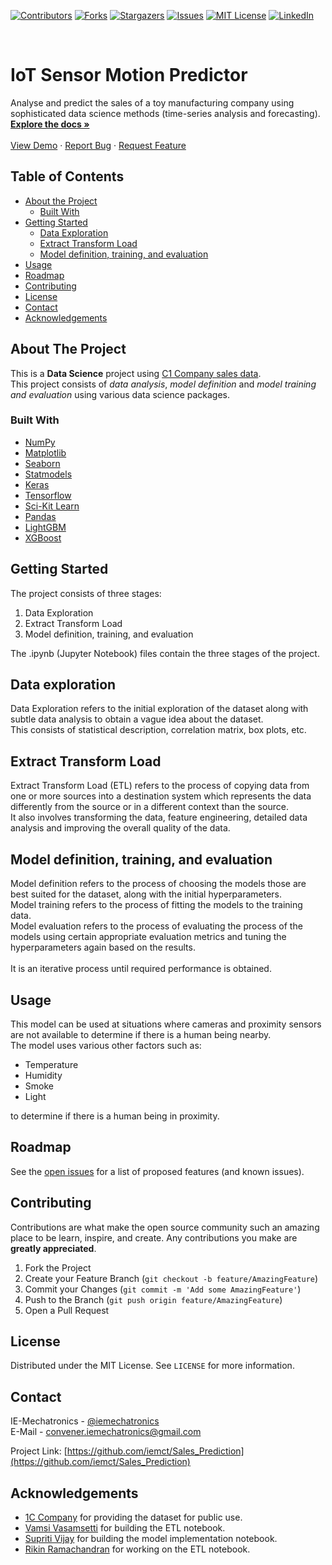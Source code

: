 [![Contributors][contributors-shield]][contributors-url]
[![Forks][forks-shield]][forks-url]
[![Stargazers][stars-shield]][stars-url]
[![Issues][issues-shield]][issues-url]
[![MIT License][license-shield]][license-url]
[![LinkedIn][linkedin-shield]][linkedin-url]

<br />
<p align="left">

  <h1 align="left">IoT Sensor Motion Predictor</h1>

  <p align="left">
    Analyse and predict the sales of a toy manufacturing company using sophisticated data science methods (time-series analysis and forecasting).
    <br />
    <a href="https://github.com/iemct/Sales_Prediction"><strong>Explore the docs »</strong></a>
    <br />
    <br />
    <a href="https://github.com/iemct/Sales_Prediction">View Demo</a>
    ·
    <a href="https://github.com/iemct/Sales_Prediction/issues">Report Bug</a>
    ·
    <a href="https://github.com/iemct/Sales_Prediction/issues">Request Feature</a>
  </p>
</p>

## Table of Contents

* [About the Project](#about-the-project)
  * [Built With](#built-with)
* [Getting Started](#getting-started)
  * [Data Exploration](#data-exploration)
  * [Extract Transform Load](#extract-transform-load)
  * [Model definition, training, and evaluation](#model-definition,-training,-and-evaluation)
* [Usage](#usage)
* [Roadmap](#roadmap)
* [Contributing](#contributing)
* [License](#license)
* [Contact](#contact)
* [Acknowledgements](#acknowledgements)



<!-- ABOUT THE PROJECT -->
## About The Project
This is a **Data Science** project using [C1 Company sales data](https://www.kaggle.com/c/competitive-data-science-predict-future-sales/data).<br>
This project consists of *data analysis*, *model definition* and *model training and evaluation* using various data science packages. 


### Built With

* [NumPy](https://spark.apache.org/)
* [Matplotlib](https://matplotlib.org/)
* [Seaborn](https://seaborn.pydata.org/)
* [Statmodels](https://www.statsmodels.org/)
* [Keras](https://keras.io/)
* [Tensorflow](https://www.tensorflow.org/)
* [Sci-Kit Learn](https://scikit-learn.org/)
* [Pandas](https://pandas.pydata.org/)
* [LightGBM](https://lightgbm.readthedocs.io/)
* [XGBoost](https://xgboost.readthedocs.io/)


<!-- GETTING STARTED -->
## Getting Started

The project consists of three stages:
1. Data Exploration
2. Extract Transform Load
3. Model definition, training, and evaluation

The .ipynb (Jupyter Notebook) files contain the three stages of the project.

## Data exploration

Data Exploration refers to the initial exploration of the dataset along with subtle data analysis to obtain a vague idea about the dataset.<br>
This consists of statistical description, correlation matrix, box plots, etc.

## Extract Transform Load
 
Extract Transform Load (ETL) refers to the process of copying data from one or more sources into a destination system which represents the data differently from the source or in a different context than the source.<br>
It also involves transforming the data, feature engineering, detailed data analysis and improving the overall quality of the data.

## Model definition, training, and evaluation
 
Model definition refers to the process of choosing the models those are best suited for the dataset, along with the initial hyperparameters.<br>
Model training refers to the process of fitting the models to the training data.<br>
Model evaluation refers to the process of evaluating the process of the models using certain appropriate evaluation metrics and tuning the hyperparameters again based on the results.<br>
<br>
It is an iterative process until required performance is obtained. 



## Usage

This model can be used at situations where cameras and proximity sensors are not available to determine if there is a human being nearby.<br>
The model uses various other factors such as:
* Temperature
* Humidity
* Smoke
* Light

to determine if there is a human being in proximity.


## Roadmap

See the [open issues](https://github.com/iemct/Sales_Prediction/issues) for a list of proposed features (and known issues).



## Contributing

Contributions are what make the open source community such an amazing place to be learn, inspire, and create. Any contributions you make are **greatly appreciated**.

1. Fork the Project
2. Create your Feature Branch (`git checkout -b feature/AmazingFeature`)
3. Commit your Changes (`git commit -m 'Add some AmazingFeature'`)
4. Push to the Branch (`git push origin feature/AmazingFeature`)
5. Open a Pull Request



## License

Distributed under the MIT License. See `LICENSE` for more information.



## Contact

IE-Mechatronics - [@iemechatronics](https://www.linkedin.com/in/iemechatronics/)<br>
E-Mail - [convener.iemechatronics@gmail.com](convener.iemechatronics@gmail.com)

Project Link: [https://github.com/iemct/Sales_Prediction](https://github.com/iemct/Sales_Prediction)



<!-- ACKNOWLEDGEMENTS -->
## Acknowledgements

* [1C Company](https://1c.ru/eng/title.htm) for providing the dataset for public use.
* [Vamsi Vasamsetti](https://www.linkedin.com/in/vamsi-v-927108134) for building the ETL notebook.
* [Supriti Vijay](https://www.linkedin.com/in/supriti-vijay-21a6321a6/) for building the model implementation notebook.
* [Rikin Ramachandran]() for working on the ETL notebook.


[contributors-shield]: https://img.shields.io/github/contributors/iemct/Sales_Prediction.svg?style=flat-square
[contributors-url]: https://github.com/iemct/Sales_Prediction/graphs/contributors
[forks-shield]: https://img.shields.io/github/forks/iemct/Sales_Prediction.svg?style=flat-square
[forks-url]: https://github.com/iemct/Sales_Prediction/network/members
[stars-shield]: https://img.shields.io/github/stars/iemct/Sales_Prediction.svg?style=flat-square
[stars-url]: https://github.com/iemct/Sales_Prediction/stargazers
[issues-shield]: https://img.shields.io/github/issues/iemct/Sales_Prediction.svg?style=flat-square
[issues-url]: https://github.com/iemct/Sales_Prediction/issues
[license-shield]: https://img.shields.io/github/license/iemct/Sales_Prediction.svg?style=flat-square
[license-url]: https://github.com/iemct/Sales_Prediction/blob/master/LICENSE.txt
[linkedin-shield]: https://img.shields.io/badge/-LinkedIn-black.svg?style=flat-square&logo=linkedin&colorB=555
[linkedin-url]: https://www.linkedin.com/in/iemechatronics/
